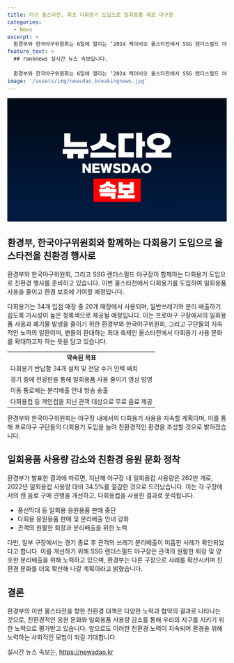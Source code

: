 ```yaml
---
title: 야구 올스타전, 최초 다회용기 도입으로 일회용품 제로 야구장
categories:
  - News
excerpt: >
  환경부와 한국야구위원회는 6일에 열리는 ‘2024 케이비오 올스타전에서 SSG 랜더스필드 야구장에 다회용기를 도입한다고 발표했다. 구장의 34개 입점 매장 중 20개 매장에서 다회용기를 사용하는데, 일반쓰레기와 분리 배출하기 쉽도록 가시성이 높은 청록색으로 제공할 예정이다. 다회용기의 원활한 반납과 쓰레기 분리배출을 위한 방안도 추진하고, 다회용컵을 가진 관객 대상으로 무료 음료를 제공하고자 한다. 이번 올스타전을 통해 다회용기 사용 문화를 확대하고 프로야구 구단의 다회용기 도입을 늘릴 계획이다. 2022년 대비 34.5%의 일회용컵 사용량을 절감하며, 환경부는 다른 구장으로 사례를 확산시키고자 한다.
feature_text: >
  ## ranknews 실시간 뉴스 속보입니다.

  환경부와 한국야구위원회는 6일에 열리는 ‘2024 케이비오 올스타전에서 SSG 랜더스필드 야구장에 다회용기를 도입한다고 발표했다. 구장의 34개 입점 매장 중 20개 매장에서 다회용기를 사용하는데, 일반쓰레기와 분리 배출하기 쉽도록 가시성이 높은 청록색으로 제공할 예정이다. 다회용기의 원활한 반납과 쓰레기 분리배출을 위한 방안도 추진하고, 다회용컵을 가진 관객 대상으로 무료 음료를 제공하고자 한다. 이번 올스타전을 통해 다회용기 사용 문화를 확대하고 프로야구 구단의 다회용기 도입을 늘릴 계획이다. 2022년 대비 34.5%의 일회용컵 사용량을 절감하며, 환경부는 다른 구장으로 사례를 확산시키고자 한다.
image: '/assets/img/newsdao_breakingnews.jpg'
---
```


<p><img src="/assets/img/newsdao_breakingnews.jpg" alt="ranknews 속보" /></p>

<h2 data-ke-size="size26">환경부, 한국야구위원회와 함께하는 다회용기 도입으로 올스타전을 친환경 행사로</h2>

<p>환경부와 한국야구위원회, 그리고 SSG 랜더스필드 야구장이 함께하는 다회용기 도입으로 친환경 행사를 준비하고 있습니다. 이번 올스타전에서 다회용기를 도입하여 일회용품 사용을 줄이고 환경 보호에 기여할 예정입니다.</p>

<p data-ke-size="size16">다회용기는 34개 입점 매장 중 20개 매장에서 사용되며, 일반쓰레기와 분리 배출하기 쉽도록 가시성이 높은 청록색으로 제공될 예정입니다. 이는 프로야구 구장에서의 일회용품 사용과 폐기물 발생을 줄이기 위한 환경부와 한국야구위원회, 그리고 구단들의 지속적인 노력의 일환이며, 팬들의 환대하는 최대 축제인 올스타전에서 다회용기 사용 문화를 확대하고자 하는 뜻을 담고 있습니다.</p>

<table>
    <tr>
        <td style="text-align: center; height: 17px;"><b>약속된 목표</b></td>
    </tr>
    <tr>
        <td>다회용기 반납함 34개 설치 및 전담 수거 인력 배치</td>
    </tr>
    <tr>
        <td>경기 중에 전광판을 통해 일회용품 사용 줄이기 영상 방영</td>
    </tr>
    <tr>
        <td>이동 통로에는 분리배출 안내 방송 송출</td>
    </tr>
    <tr>
        <td>다회용컵 등 개인컵을 지닌 관객 대상으로 무료 음료 제공</td>
    </tr>
</table>

<p data-ke-size="size16">환경부와 한국야구위원회는 야구장 내에서의 다회용기 사용을 지속할 계획이며, 이를 통해 프로야구 구단들의 다회용기 도입을 늘려 친환경적인 환경을 조성할 것으로 밝혀졌습니다.</p>

<h2 data-ke-size="size26">일회용품 사용량 감소와 친환경 응원 문화 정착</h2>

<p>환경부가 발표한 결과에 따르면, 지난해 야구장 내 일회용컵 사용량은 262만 개로, 2022년 일회용컵 사용량 대비 34.5%를 절감한 것으로 드러났습니다. 이는 각 구장에서의 캔 음료 구매 관행을 개선하고, 다회용컵을 사용한 결과로 분석됩니다.</p>

<ul>
    <li>풍선막대 등 일회용 응원용품 판매 중단</li>
    <li>다회용 응원용품 판매 및 분리배출 안내 강화</li>
    <li>관객의 원활한 퇴장과 분리배출을 위한 노력</li>
</ul>

<p data-ke-size="size16">다만, 일부 구장에서는 경기 종료 후 관객의 쓰레기 분리배출이 미흡한 사례가 확인되었다고 합니다. 이를 개선하기 위해 SSG 랜더스필드 야구장은 관객의 원활한 퇴장 및 양호한 분리배출을 위해 노력하고 있으며, 환경부는 다른 구장으로 사례를 확산시키며 친환경 문화를 더욱 확산해 나갈 계획이라고 밝혔습니다.</p>

<h2 data-ke-size="size26">결론</h2>

<p>환경부의 이번 올스타전을 향한 친환경 대책은 다양한 노력과 협약의 결과로 나타나는 것으로, 친환경적인 응원 문화와 일회용품 사용량 감소를 통해 우리의 지구를 지키기 위한 노력으로 평가받고 있습니다. 앞으로도 이러한 친환경 노력이 지속되어 환경을 위해 노력하는 사회적인 모범이 되길 기대합니다.</p>

<p data-ke-size="size16"></p>
실시간 뉴스 속보는, <a href="https://newsdao.kr" rel="dofollow">https://newsdao.kr</a>


